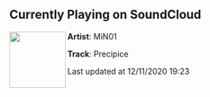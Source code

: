 ## Currently Playing on SoundCloud

[<img align="left" width="100" src="https://i1.sndcdn.com/artworks-QRLh1MZBvaynrHqO-Xrh2zQ-t50x50.jpg">](https://soundcloud.com/min010/precipice)

**Artist**: MiN01 

**Track**: Precipice

Last updated at 12/11/2020 19:23
